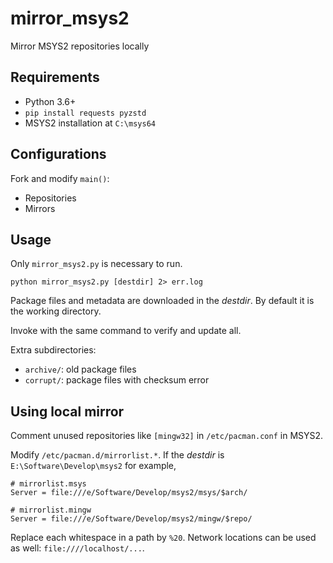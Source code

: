 # mirror_msys2

Mirror MSYS2 repositories locally

## Requirements

* Python 3.6+
* `pip install requests pyzstd`
* MSYS2 installation at `C:\msys64`

## Configurations

Fork and modify `main()`:

* Repositories
* Mirrors

## Usage

Only `mirror_msys2.py` is necessary to run.

`python mirror_msys2.py [destdir] 2> err.log`

Package files and metadata are downloaded in the *destdir*. By default it is the working directory.

Invoke with the same command to verify and update all.

Extra subdirectories:

* `archive/`: old package files
* `corrupt/`: package files with checksum error

## Using local mirror

Comment unused repositories like `[mingw32]` in `/etc/pacman.conf` in MSYS2.

Modify `/etc/pacman.d/mirrorlist.*`. If the *destdir* is `E:\Software\Develop\msys2` for example,

```
# mirrorlist.msys
Server = file:///e/Software/Develop/msys2/msys/$arch/

# mirrorlist.mingw
Server = file:///e/Software/Develop/msys2/mingw/$repo/
```

Replace each whitespace in a path by `%20`. Network locations can be used as well: `file:////localhost/...`.
